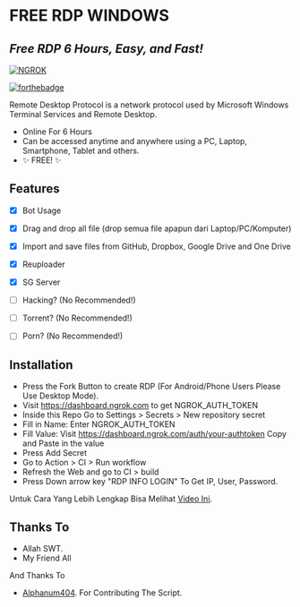# FREE RDP WINDOWS
## _Free RDP 6 Hours, Easy, and Fast!_

[![NGROK](https://ngrok.com/static/img/ngrok-black.svg)](https://nodesource.com/products/nsolid)

[![forthebadge](http://forthebadge.com/images/badges/built-with-love.svg)](http://forthebadge.com)

Remote Desktop Protocol is a network protocol used by Microsoft Windows Terminal Services and Remote Desktop.

- Online For 6 Hours
- Can be accessed anytime and anywhere using a PC, Laptop, Smartphone, Tablet and others.
- ✨ FREE! ✨

## Features

-  [x] Bot Usage
- [x] Drag and drop all file (drop semua file apapun dari Laptop/PC/Komputer)
- [x] Import and save files from GitHub, Dropbox, Google Drive and One Drive
- [x] Reuploader
- [x] SG Server
- [ ] Hacking? (No Recommended!)
- [ ] Torrent? (No Recommended!)
- [ ] Porn? (No Recommended!)


## Installation


+ Press the Fork Button to create RDP (For Android/Phone Users Please Use Desktop Mode).
+ Visit https://dashboard.ngrok.com to get NGROK_AUTH_TOKEN
+ Inside this Repo Go to Settings > Secrets > New repository secret
+ Fill in Name: Enter NGROK_AUTH_TOKEN
+ Fill Value: Visit https://dashboard.ngrok.com/auth/your-authtoken Copy and Paste in the value
+ Press Add Secret
+ Go to Action > CI > Run workflow
+ Refresh the Web and go to CI > build
+ Press Down arrow key "RDP INFO LOGIN" To Get IP, User, Password.


Untuk Cara Yang Lebih Lengkap Bisa Melihat [Video Ini](https://youtube.com).

## Thanks To

+ Allah SWT.
+ My Friend All

And Thanks To
+ [Alphanum404](https://github.com/alphanum404).
For Contributing The Script.
